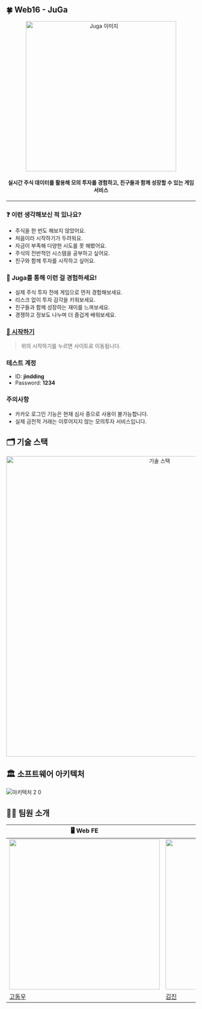 ## 🍀 Web16 - JuGa

<div align="center">
 <img src="https://github.com/user-attachments/assets/08fff536-beb0-4292-b861-8ef0158ff601" alt="Juga 이미지" width="400">
</div>

<div align="center">
  <h4>실시간 주식 데이터를 활용해 모의 투자를 경험하고, 친구들과 함께 성장할 수 있는 게임 서비스</h4>
</div>

---

### ❓ 이런 생각해보신 적 있나요?
- 주식을 한 번도 해보지 않았어요.
- 처음이라 시작하기가 두려워요.
- 자금이 부족해 다양한 시도를 못 해봤어요.
- 주식의 전반적인 시스템을 공부하고 싶어요.
- 친구와 함께 투자를 시작하고 싶어요.

### 🎯 Juga를 통해 이런 걸 경험하세요!
- 실제 주식 투자 전에 게임으로 먼저 경험해보세요.
- 리스크 없이 투자 감각을 키워보세요.
- 친구들과 함께 성장하는 재미를 느껴보세요.
- 경쟁하고 정보도 나누며 더 즐겁게 배워보세요.

### [🚀 시작하기](https://juga.kro.kr/)

> 위의 시작하기를 누르면 사이트로 이동됩니다.
> 

### 테스트 계정

- ID: **jindding**
- Password: **1234**

### 주의사항

- 카카오 로그인 기능은 현재 심사 중으로 사용이 불가능합니다.
- 실제 금전적 거래는 이루어지지 않는 모의투자 서비스입니다.

## 🗂️ 기술 스택
<div align="center">
  <img width="800" alt="기술 스택" src="https://github.com/user-attachments/assets/d58700ea-8bfe-459f-8b67-d0864bf76693">
</div>

## 🏛️ 소프트웨어 아키텍처
![아키텍처 2 0](https://github.com/user-attachments/assets/e0c33dfc-7495-48bf-ba4a-5fd911f66f9a)

## 🧑🏻 팀원 소개
| 🖥️ Web FE | ⚙️ Web BE | ⚙️ Web BE | 🖥️ Web FE | ⚙️ Web BE |
| --- | --- | --- | --- | --- |
| <img src="https://github.com/dongree.png" width="400"/> | <img src="https://github.com/uuuo3o.png" width="400"/> | <img src="https://github.com/jinddings.png" width="400"/> | <img src="https://github.com/dannysir.png" width="400"/> | <img src="https://github.com/sieunie.png" width="400"/> |
| [고동우](https://github.com/dongree) | [김진](https://github.com/uuuo3o) | [박진명](https://github.com/jinddings) | [서산](https://github.com/dannysir) | [이시은](https://github.com/sieunie) |
